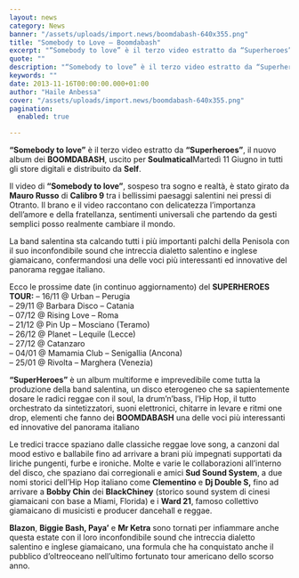 ```yaml
---
layout: news
category: News
banner: "/assets/uploads/import.news/boomdabash-640x355.png"
title: "Somebody to Love – Boomdabash"
excerpt: "“Somebody to love” è il terzo video estratto da “Superheroes”, il nuovo album dei BOOMDABASH, uscito per SoulmaticalMartedì 11 Giugno in tutti gli store digitali e distribuito da Self. Il video di “Somebody to love”, sospeso tra sogno e realtà, è stato girato da Mauro Russo di Calibro 9 tra i bellissimi paesaggi salentini nei pressi di Otranto. Il brano e il video raccontano con [&hellip"
quote: ""
description: "“Somebody to love” è il terzo video estratto da “Superheroes”, il nuovo album dei BOOMDABASH, uscito per SoulmaticalMartedì 11 Giugno in tutti gli store digitali e distribuito da Self. Il video di “Somebody to love”, sospeso tra sogno e realtà, è stato girato da Mauro Russo di Calibro 9 tra i bellissimi paesaggi salentini nei pressi di Otranto. Il brano e il video raccontano con [&hellip"
keywords: ""
date: 2013-11-16T00:00:00.000+01:00
author: "Haile Anbessa"
cover: "/assets/uploads/import.news/boomdabash-640x355.png"
pagination:
  enabled: true

---
```


**[](https://hotmc.com/somebody-to-love-boomdabash/boomdabash/)**

**“Somebody to love”** è il terzo video estratto da **“Superheroes”**, il nuovo album dei **BOOMDABASH**, uscito per **Soulmatical**Martedì 11 Giugno in tutti gli store digitali e distribuito da **Self**.

Il video di **“Somebody to love”**, sospeso tra sogno e realtà, è stato girato da **Mauro Russo** di **Calibro 9** tra i bellissimi paesaggi salentini nei pressi di Otranto. Il brano e il video raccontano con delicatezza l’importanza dell’amore e della fratellanza, sentimenti universali che partendo da gesti semplici posso realmente cambiare il mondo.

La band salentina sta calcando tutti i più importanti palchi della Penisola con il suo inconfondibile sound che intreccia dialetto salentino e inglese giamaicano, confermandosi una delle voci più interessanti ed innovative del panorama reggae italiano.

Ecco le prossime date (in continuo aggiornamento) del **SUPERHEROES TOUR:** 
– 16/11 @ Urban – Perugia  
– 29/11 @ Barbara Disco – Catania  
– 07/12 @ Rising Love – Roma  
– 21/12 @ Pin Up – Mosciano (Teramo)  
– 26/12 @ Planet – Lequile (Lecce)  
– 27/12 @ Catanzaro  
– 04/01 @ Mamamia Club – Senigallia (Ancona)  
– 25/01 @ Rivolta – Marghera (Venezia)

**“SuperHeroes”** è un album multiforme e imprevedibile come tutta la produzione della band salentina, un disco eterogeneo che sa sapientemente dosare le radici reggae con il soul, la drum’n’bass, l’Hip Hop, il tutto orchestrato da sintetizzatori, suoni elettronici, chitarre in levare e ritmi one drop, elementi che fanno dei **BOOMDABASH** una delle voci più interessanti ed innovative del panorama italiano

Le tredici tracce spaziano dalle classiche reggae love song, a canzoni dal mood estivo e ballabile fino ad arrivare a brani più impegnati supportati da liriche pungenti, furbe e ironiche. Molte e varie le collaborazioni all’interno del disco, che spaziano dai corregionali e amici **Sud Sound System**, a due nomi storici dell’Hip Hop italiano come **Clementino** e **Dj Double S,** fino ad arrivare a **Bobby Chin** dei **BlackChiney** (storico sound system di cinesi giamaicani con base a Miami, Florida) e i **Ward 21**, famoso collettivo giamaicano di musicisti e producer dancehall e reggae.

**Blazon**, **Biggie Bash, Paya’** e **Mr Ketra** sono tornati per infiammare anche questa estate con il loro inconfondibile sound che intreccia dialetto salentino e inglese giamaicano, una formula che ha conquistato anche il pubblico d’oltreoceano nell’ultimo fortunato tour americano dello scorso anno.